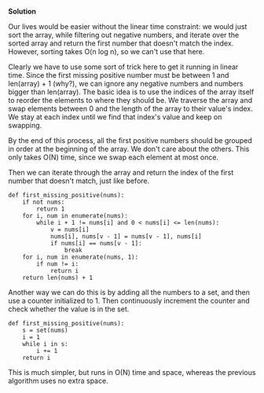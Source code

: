 **Solution**

Our lives would be easier without the linear time constraint: we would just sort the array, while filtering out negative numbers, and iterate over the sorted array and return the first number that doesn't match the index. However, sorting takes O(n log n), so we can't use that here.

Clearly we have to use some sort of trick here to get it running in linear time. Since the first missing positive number must be between 1 and len(array) + 1 (why?), we can ignore any negative numbers and numbers bigger than len(array). The basic idea is to use the indices of the array itself to reorder the elements to where they should be. We traverse the array and swap elements between 0 and the length of the array to their value's index. We stay at each index until we find that index's value and keep on swapping.

By the end of this process, all the first positive numbers should be grouped in order at the beginning of the array. We don't care about the others. This only takes O(N) time, since we swap each element at most once.

Then we can iterate through the array and return the index of the first number that doesn't match, just like before.

    def first_missing_positive(nums):
        if not nums:
            return 1
        for i, num in enumerate(nums):
            while i + 1 != nums[i] and 0 < nums[i] <= len(nums):
                v = nums[i]
                nums[i], nums[v - 1] = nums[v - 1], nums[i]
                if nums[i] == nums[v - 1]:
                    break
        for i, num in enumerate(nums, 1):
            if num != i:
                return i
        return len(nums) + 1
    

Another way we can do this is by adding all the numbers to a set, and then use a counter initialized to 1. Then continuously increment the counter and check whether the value is in the set.

    def first_missing_positive(nums):
        s = set(nums)
        i = 1
        while i in s:
            i += 1
        return i
    

This is much simpler, but runs in O(N) time and space, whereas the previous algorithm uses no extra space.